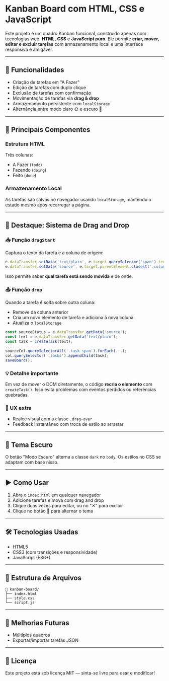 # Kanban Board com HTML, CSS e JavaScript

Este projeto é um quadro Kanban funcional, construído apenas com tecnologias web: **HTML**, **CSS** e **JavaScript puro**. Ele permite **criar, mover, editar e excluir tarefas** com armazenamento local e uma interface responsiva e amigável.

---

## 🔧 Funcionalidades
- Criação de tarefas em "A Fazer"
- Edição de tarefas com duplo clique
- Exclusão de tarefas com confirmação
- Movimentação de tarefas via **drag & drop**
- Armazenamento persistente com `localStorage`
- Alternância entre modo claro 🌞 e escuro 🌙

---

## 🧠 Principais Componentes

### Estrutura HTML
Três colunas:
- A Fazer (`todo`)
- Fazendo (`doing`)
- Feito (`done`)

### Armazenamento Local
As tarefas são salvas no navegador usando `localStorage`, mantendo o estado mesmo após recarregar a página.

---

## 🎯 Destaque: Sistema de Drag and Drop

### 📥 Função `dragStart`
Captura o texto da tarefa e a coluna de origem:
```js
e.dataTransfer.setData('text/plain', e.target.querySelector('span').textContent);
e.dataTransfer.setData('source', e.target.parentElement.closest('.column').dataset.status);
```
Isso permite saber **qual tarefa está sendo movida** e de onde.

### 📤 Função `drop`

Quando a tarefa é solta sobre outra coluna:
- Remove da coluna anterior
- Cria um novo elemento de tarefa e adiciona à nova coluna
- Atualiza o `localStorage`

```js
const sourceStatus = e.dataTransfer.getData('source');
const text = e.dataTransfer.getData('text/plain');
const task = createTask(text);
...
sourceCol.querySelectorAll('.task span').forEach(...);
col.querySelector('.tasks').appendChild(task);
saveBoard();
```

### 💡 Detalhe importante
Em vez de mover o DOM diretamente, o código **recria o elemento** com `createTask()`. Isso evita problemas com eventos perdidos ou referências quebradas.

### 💎 UX extra
- Realce visual com a classe `.drag-over`
- Feedback instantâneo com troca de estilo ao arrastar

---

## 🌙 Tema Escuro
O botão "Modo Escuro" alterna a classe `dark` no `body`. Os estilos no CSS se adaptam com base nisso.

---

## ▶️ Como Usar
1. Abra o `index.html` em qualquer navegador
2. Adicione tarefas e mova com drag and drop
3. Clique duas vezes para editar, ou no "✕" para excluir
4. Clique no botão 🌙 para alternar o tema

---

## 🛠️ Tecnologias Usadas
- HTML5
- CSS3 (com transições e responsividade)
- JavaScript (ES6+)

---

## 📂 Estrutura de Arquivos
```
📁 kanban-board/
├── index.html
├── style.css
└── script.js
```

---

## 📌 Melhorias Futuras
- Múltiplos quadros
- Exportar/importar tarefas JSON


---

## 📜 Licença
Este projeto está sob licença MIT — sinta-se livre para usar e modificar!
